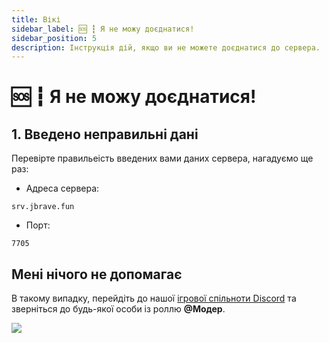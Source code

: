 ```yaml
---
title: Вікі
sidebar_label: 🆘 ┇ Я не можу доєднатися!
sidebar_position: 5
description: Інструкція дій, якщо ви не можете доєднатися до сервера.
---
```

# 🆘 ┇ Я не можу доєднатися!

## 1. Введено неправильні дані

Перевірте правильеість введених вами даних сервера, нагадуємо ще раз:

- Адреса сервера:

```
srv.jbrave.fun
```

- Порт:

```
7705
```

## Мені нічого не допомагає

В такому випадку, перейдіть до нашої [ігрової спільноти Discord](https://discord.gg/TYs8FjvzFf) та зверніться до будь-якої особи із роллю  **@Модер**.

[![](https://invidget.switchblade.xyz/TYs8FjvzFf?theme=dark)](https://discord.gg/TYs8FjvzFf)